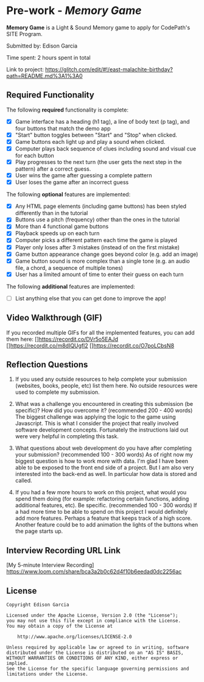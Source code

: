 # Pre-work - _Memory Game_

**Memory Game** is a Light & Sound Memory game to apply for CodePath's SITE Program.

Submitted by: Edison Garcia

Time spent: 2 hours spent in total

Link to project: https://glitch.com/edit/#!/east-malachite-birthday?path=README.md%3A1%3A0

## Required Functionality

The following **required** functionality is complete:

- [x] Game interface has a heading (h1 tag), a line of body text (p tag), and four buttons that match the demo app
- [x] "Start" button toggles between "Start" and "Stop" when clicked.
- [x] Game buttons each light up and play a sound when clicked.
- [x] Computer plays back sequence of clues including sound and visual cue for each button
- [x] Play progresses to the next turn (the user gets the next step in the pattern) after a correct guess.
- [x] User wins the game after guessing a complete pattern
- [x] User loses the game after an incorrect guess

The following **optional** features are implemented:

- [x] Any HTML page elements (including game buttons) has been styled differently than in the tutorial
- [x] Buttons use a pitch (frequency) other than the ones in the tutorial
- [x] More than 4 functional game buttons
- [x] Playback speeds up on each turn
- [x] Computer picks a different pattern each time the game is played
- [x] Player only loses after 3 mistakes (instead of on the first mistake)
- [x] Game button appearance change goes beyond color (e.g. add an image)
- [x] Game button sound is more complex than a single tone (e.g. an audio file, a chord, a sequence of multiple tones)
- [x] User has a limited amount of time to enter their guess on each turn

The following **additional** features are implemented:

- [ ] List anything else that you can get done to improve the app!

## Video Walkthrough (GIF)

If you recorded multiple GIFs for all the implemented features, you can add them here:
[]https://recordit.co/DVr5o5EAJd   
[]https://recordit.co/m8dIQUgfl2
[]https://recordit.co/O7poLCbsN8

## Reflection Questions

1. If you used any outside resources to help complete your submission (websites, books, people, etc) list them here.
   No outside resources were used to complete my submission.

2. What was a challenge you encountered in creating this submission (be specific)? How did you overcome it? (recommended 200 - 400 words)
   The biggest challenge was applying the logic to the game using Javascript. This is what I consider the project that really involved software
   development concepts. Fortunately the instructions laid out were very helpful in completing this task.

3. What questions about web development do you have after completing your submission? (recommended 100 - 300 words)
   As of right now my biggest question is how to work more with data. I'm glad I have been able to be exposed to the front end side of
   a project. But I am also very interested into the back-end as well. In particular how data is stored and called.

4. If you had a few more hours to work on this project, what would you spend them doing (for example: refactoring certain functions, adding additional features, etc). Be specific. (recommended 100 - 300 words)
   If a had more time to be able to spend on this project I would definitely add more features. Perhaps a feature that keeps track of a high score.
   Another feature could be to add animation the lights of the buttons when the page starts up.

## Interview Recording URL Link

[My 5-minute Interview Recording] https://www.loom.com/share/bca3a2b0c62d4f10b6eedad0dc2256ac

## License

    Copyright Edison Garcia

    Licensed under the Apache License, Version 2.0 (the "License");
    you may not use this file except in compliance with the License.
    You may obtain a copy of the License at

        http://www.apache.org/licenses/LICENSE-2.0

    Unless required by applicable law or agreed to in writing, software
    distributed under the License is distributed on an "AS IS" BASIS,
    WITHOUT WARRANTIES OR CONDITIONS OF ANY KIND, either express or implied.
    See the License for the specific language governing permissions and
    limitations under the License.

